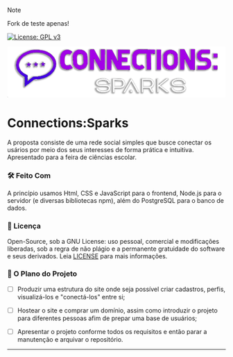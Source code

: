 > [!NOTE]
> Fork de teste apenas!

[![License: GPL v3](https://img.shields.io/badge/License-GPLv3-blue.svg)](https://www.gnu.org/licenses/gpl-3.0)

<picture>
 <source media="(prefers-color-scheme: dark)" srcset="https://github.com/ZinhoRJ/ConnectionSparks/blob/main/logotipo_provisorio.png">
 <source media="(prefers-color-scheme: light)" srcset="https://github.com/ZinhoRJ/ConnectionSparks/blob/main/logotipo_provisorio.png">
 <img alt="YOUR-ALT-TEXT" src="https://github.com/ZinhoRJ/ConnectionSparks/blob/main/logotipo_provisorio.png">
</picture>


# **Connections:Sparks**
A proposta consiste de uma rede social simples que busce conectar os usários por meio dos seus interesses de forma prática e intuitiva. Apresentado para a feira de ciências escolar.
  
### 🛠️ Feito Com
A princípio usamos Html, CSS e JavaScript para o frontend, Node.js para o servidor (e diversas bibliotecas npm), além do PostgreSQL para o banco de dados.

### 📄 Licença
Open-Source, sob a GNU License: uso pessoal, comercial e modificações liberadas, sob a regra de não plágio e a permanente gratuidade do software e seus derivados. Leia [LICENSE](https://github.com/ZinhoRJ/ConnectionSparks/blob/main/logotipo_provisorio.png) para mais informações.

### 🔩 O Plano do Projeto
- [ ] Produzir uma estrutura do site onde seja possível criar cadastros, perfis, visualizá-los e "conectá-los" entre si;

- [ ] Hostear o site e comprar um domínio, assim como introduzir o projeto para diferentes pessoas afim de prepar uma base de usuários;

- [ ] Apresentar o projeto conforme todos os requisitos e então parar a manutenção e arquivar o repositório.
---
